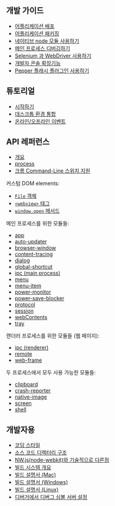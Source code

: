 ﻿## 개발 가이드

* [어플리케이션 배포](tutorial/application-distribution.md)
* [어플리케이션 패키징](tutorial/application-packaging.md)
* [네이티브 node 모듈 사용하기](tutorial/using-native-node-modules.md)
* [메인 프로세스 디버깅하기](tutorial/debugging-main-process.md)
* [Selenium 과 WebDriver 사용하기](tutorial/using-selenium-and-webdriver.md)
* [개발자 콘솔 확장기능](tutorial/devtools-extension.md)
* [Pepper 플래시 플러그인 사용하기](tutorial/using-pepper-flash-plugin.md)

## 튜토리얼

* [시작하기](tutorial/quick-start.md)
* [데스크톱 환경 통합](tutorial/desktop-environment-integration.md)
* [온라인/오프라인 이벤트](tutorial/online-offline-events.md)

## API 레퍼런스

* [개요](api/synopsis.md)
* [process](api/process.md)
* [크롬 Command-Line 스위치 지원](api/chrome-command-line-switches.md)

커스텀 DOM elements:

* [`File` 객체](api/file-object.md)
* [`<webview>` 태그](api/web-view-tag.md)
* [`window.open` 메서드](api/window-open.md)

메인 프로세스를 위한 모듈들:

* [app](api/app.md)
* [auto-updater](api/auto-updater.md)
* [browser-window](api/browser-window.md)
* [content-tracing](api/content-tracing.md)
* [dialog](api/dialog.md)
* [global-shortcut](api/global-shortcut.md)
* [ipc (main process)](api/ipc-main-process.md)
* [menu](api/menu.md)
* [menu-item](api/menu-item.md)
* [power-monitor](api/power-monitor.md)
* [power-save-blocker](api/power-save-blocker.md)
* [protocol](api/protocol.md)
* [session](api/session.md)
* [webContents](api/web-contents.md)
* [tray](api/tray.md)

랜더러 프로세스를 위한 모듈들 (웹 페이지):

* [ipc (renderer)](api/ipc-renderer.md)
* [remote](api/remote.md)
* [web-frame](api/web-frame.md)

두 프로세스에서 모두 사용 가능한 모듈들:

* [clipboard](api/clipboard.md)
* [crash-reporter](api/crash-reporter.md)
* [native-image](api/native-image.md)
* [screen](api/screen.md)
* [shell](api/shell.md)

## 개발자용

* [코딩 스타일](development/coding-style.md)
* [소스 코드 디렉터리 구조](development/source-code-directory-structure.md)
* [NW.js(node-webkit)와 기술적으로 다른점](development/atom-shell-vs-node-webkit.md)
* [빌드 시스템 개요](development/build-system-overview.md)
* [빌드 설명서 (Mac)](development/build-instructions-osx.md)
* [빌드 설명서 (Windows)](development/build-instructions-windows.md)
* [빌드 설명서 (Linux)](development/build-instructions-linux.md)
* [디버거에서 디버그 심볼 서버 설정](development/setting-up-symbol-server.md)
